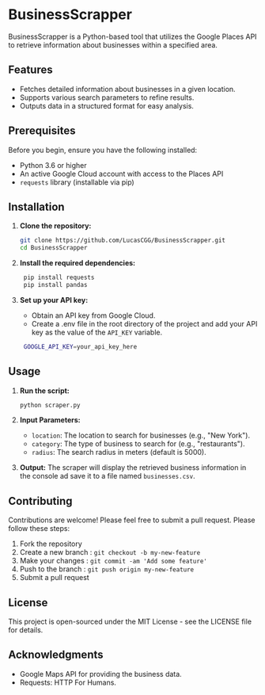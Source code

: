 # BusinessScrapper

BusinessScrapper is a Python-based tool that utilizes the Google Places API to retrieve information about businesses within a specified area.

## Features

- Fetches detailed information about businesses in a given location.
- Supports various search parameters to refine results.
- Outputs data in a structured format for easy analysis.

## Prerequisites

Before you begin, ensure you have the following installed:

- Python 3.6 or higher
- An active Google Cloud account with access to the Places API
- `requests` library (installable via pip)

## Installation

1. **Clone the repository:**

   ```bash
   git clone https://github.com/LucasCGG/BusinessScrapper.git
   cd BusinessScrapper
   ```

2. **Install the required dependencies:**
   ```bash
    pip install requests
    pip install pandas
   ```

3. **Set up your API key:**
    - Obtain an API key from Google Cloud.
    - Create a .env file in the root directory of the project and add your API key as the value of the `API_KEY` variable.
   ```bash
    GOOGLE_API_KEY=your_api_key_here
   ```

## Usage
1. **Run the script:**
   ```bash
   python scraper.py
   ```

2. **Input Parameters:**
    - `location`: The location to search for businesses (e.g., "New York").
    - `category`: The type of business to search for (e.g., "restaurants").
    - `radius`: The search radius in meters (default is 5000).

3. **Output:**
    The scraper will display the retrieved business information in the console ad save it to a file named `businesses.csv`.

## Contributing

Contributions are welcome! Please feel free to submit a pull request.
Please follow these steps:
1. Fork the repository
2. Create a new branch : `git checkout -b my-new-feature`
3. Make your changes : `git commit -am 'Add some feature'`
4. Push to the branch : `git push origin my-new-feature`
5. Submit a pull request

## License

This project is open-sourced under the MIT License - see the LICENSE file for details.

## Acknowledgments

- Google Maps API for providing the business data.
- Requests: HTTP For Humans.



